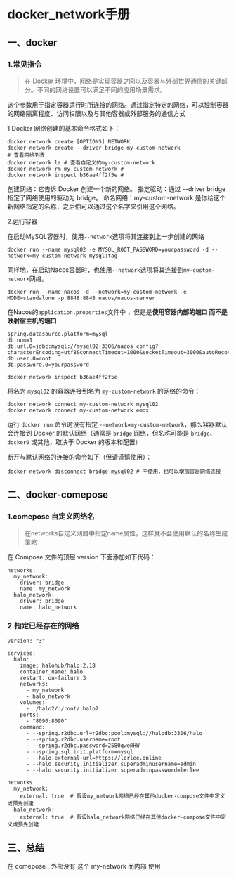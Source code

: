 

# docker_network手册

## 一、docker

 ### 1.常见指令

> 在 Docker 环境中，网络是实现容器之间以及容器与外部世界通信的关键部分。不同的网络设置可以满足不同的应用场景需求。

这个参数用于指定容器运行时所连接的网络。通过指定特定的网络，可以控制容器的网络隔离程度、访问权限以及与其他容器或外部服务的通信方式

1.Docker 网络创建的基本命令格式如下：

```shell
docker network create [OPTIONS] NETWORK
docker network create --driver bridge my-custom-network
# 查看网络列表
docker network ls # 查看自定义的my-custom-network
docker network rm my-custom-network # 
docker network inspect b36ae4ff2f5e #
```

创建网络：它告诉 Docker 创建一个新的网络。
指定驱动：通过 --driver bridge 指定了网络使用的驱动为 bridge。
命名网络：my-custom-network 是你给这个新网络指定的名称，之后你可以通过这个名字来引用这个网络。

2.运行容器

在启动MySQL容器时，使用`--network`选项将其连接到上一步创建的网络

```
docker run --name mysql02 -e MYSQL_ROOT_PASSWORD=yourpassword -d --network=my-custom-network mysql:tag
```

同样地，在启动Nacos容器时，也使用`--network`选项将其连接到`my-custom-network`网络。

```
docker run --name nacos -d --network=my-custom-network -e MODE=standalone -p 8848:8848 nacos/nacos-server
```

在Nacos的`application.properties`文件中 ，但是是**使用容器内部的端口 而不是映射宿主机的端口**

```properties
spring.datasource.platform=mysql  
db.num=1  
db.url.0=jdbc:mysql://mysql02:3306/nacos_config?characterEncoding=utf8&connectTimeout=1000&socketTimeout=3000&autoReconnect=true  
db.user.0=root  
db.password.0=yourpassword
```

```
docker network inspect b36ae4ff2f5e 
```

将名为 `mysql02` 的容器连接到名为 `my-custom-network` 的网络的命令：

```
docker network connect my-custom-network mysql02 
docker network connect my-custom-network emqx
```

运行 `docker run` 命令时没有指定 `--network=my-custom-network`，那么容器默认会连接到 Docker 的默认网络（通常是 `bridge` 网络，但名称可能是 `bridge`、`docker0` 或其他，取决于 Docker 的版本和配置）

断开与默认网络的连接的命令如下（但请谨慎使用）：

```
docker network disconnect bridge mysql02 # 不使用，也可以增加容器网络连接
```



## 二、docker-comepose

 ### 1.comepose 自定义网络名

>  在networks自定义网路中指定name属性，这样就不会使用默认的名称生成策略

在 Compose 文件的顶层 version 下面添加如下代码：

```
networks:  
  my_network: 
    driver: bridge
    name: my_network
  halo_network:  
    driver: bridge
    name: halo_network
```



### 2.指定已经存在的网络



```
version: "3"  
  
services:  
  halo:  
    image: halohub/halo:2.18  
    container_name: halo  
    restart: on-failure:3  
    networks:  
      - my_network  
      - halo_network
    volumes:  
      - ./halo2/:/root/.halo2  
    ports:  
      - "8090:8090"  
    command:  
      - --spring.r2dbc.url=r2dbc:pool:mysql://halodb:3306/halo  
      - --spring.r2dbc.username=root  
      - --spring.r2dbc.password=2580qwe@HW
      - --spring.sql.init.platform=mysql  
      - --halo.external-url=https://lerlee.online  
      - --halo.security.initializer.superadminusername=admin  
      - --halo.security.initializer.superadminpassword=lerlee  
  
networks:  
  my_network:  
    external: true  # 假设my_network网络已经在其他docker-compose文件中定义或预先创建
  halo_network:
    external: true  # 假设halo_network网络已经在其他docker-compose文件中定义或预先创建
```







## 三、总结

在 comepose  , 外部没有 这个 my-network 而内部 使用 
